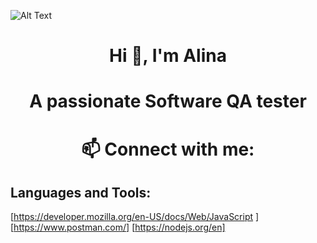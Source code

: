 ![Alt Text](https://www.lambdatest.com/resources/images/Software-Test-Management.gif)

 <h1 align="center"> Hi 👋, I'm Alina </h1>
 <h1 align="center"> A passionate Software QA tester </h1>

<h1 align="center"> 📫 Connect with me: </h1>

## Languages and Tools: 
[https://developer.mozilla.org/en-US/docs/Web/JavaScript ]
[https://www.postman.com/]
[https://nodejs.org/en]


<!--
**AniteiAlina/AniteiAlina** is a ✨ _special_ ✨ repository because its `README.md` (this file) appears on your GitHub profile.
 
  ## A passionate Software QA Tester

📫 Connect with me: https://www.linkedin.com/in/alina-anitei/



Here are some ideas to get you started:

- 🔭 I’m currently working on ...
- 🌱 I’m currently learning ...
- 👯 I’m looking to collaborate on ...
- 🤔 I’m looking for help with ...
- 💬 Ask me about ...
- 📫 Connect with me: https://www.linkedin.com/in/alina-anitei/
- 😄 Pronouns: ...
- ⚡ Fun fact: ...
-->
